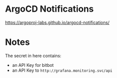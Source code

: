 # ArgoCD Notifications

https://argoproj-labs.github.io/argocd-notifications/

# Notes

The secret in here contains:

  - an API Key for bitbot
  - an API Key to `http://grafana.monitoring.svc/api`

